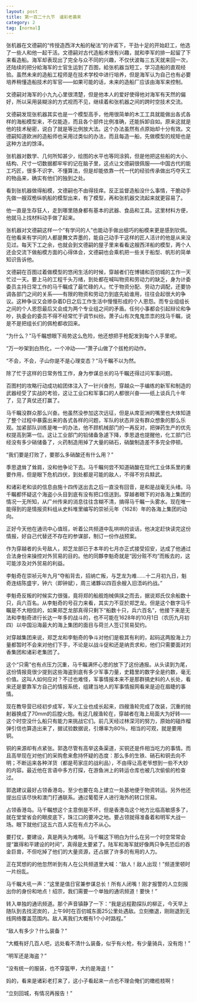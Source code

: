 ```yaml
---
layout: post
title: 第一百二十九节　诸彩老袭来
category: 2
tag: [normal]
---
```


张机器在文德嗣的“传授造西洋大船的秘法”的许诺下，干劲十足的开始赶工，他选了一些人和他一起干活。文德嗣对古代造船术很有兴趣，就和李军的排一起留了下来看造船。海军却表现出了完全与众不同的兴趣，不仅伏波每三五天就来回一次，还陆续的把分給海军的士官生运到了百图，給张机器当短工，学习造船的直观经验。虽然未来的造船工程师是在技术学校中进行培养，但是海军认为自己也有必要培养稍懂造船技术的军官――如果可能的话，未来的造船厂应该由海军来控制。

文德嗣对海军的小九九心里很清楚，但是他本人的爱好使得他对海军有天然的偏好，所以采用装糊涂的方式视而不见，继续着和张机器之间的跨时空技术交流。

文德嗣发现张机器其实也是一个模型高手，他用很简单的木工工具就能做出各式各样的海船模型来，不仅能造，而且各个部件比例准确，还能拆卸自如。原来这就是他的技术秘密，说白了就是等比例放大法。这个办法虽然有点原始却十分有效。文德嗣知道欧洲的造船师也采用过类似的办法，而且每造一船，先做模型的规矩也是这种方法的馀泽。

张机器对数学、几何所知甚少，绘图的水平也等同涂鸦，但是他把这些船的大小、结构、尺寸一切数据都牢牢的记在脑子里，这点让文德嗣很佩服――中国古代的能工巧匠，很多不识字、不懂算法，但是却能依靠一代一代的经验传承做出巧夺天工的物品来，确实有他们的独到之处。

看到张机器做得船模，文德嗣也不由得技痒。反正监督造船没什么事情，干脆动手先做一艘双桅纵帆船的模型出来，有了模型，再和张机器交流起来就更容易了。

他一直是生存狂人，走到哪里随身都有基本的武器、食品和工具。这里材料方便，他就马上找材料动手做了起来。

张机器对文德嗣这样一个“有学问的人”也能动手做出细巧的船模来更是感到钦佩。在他看来有学问的人都是舞文弄墨的，能自己动手干这样的匠人活计的他是从来没见过。每天下工之余，也就会到文德嗣的屋子里来看看这艘西洋船的模型，两个人还会交流下做船模方面的心得体会，文德嗣也会乘机把一些关于船型、帆形的简单知识告诉他。

文德嗣在百图过着做模型的悠闲生活的时候，穿越者们在博铺和百仞城的工作一天忙过一天。要上马的工程千头万绪，到处都在喊叫物资和劳动力的缺乏，身为计委委员主持日常工作的马千瞩成了最忙碌的人。忙于物资分配、劳动力调配，还要协调各部门之间的关系――有限的物资和劳动力到底先給谁用，往往会起很大的争议。这种争议又会掺杂着D日之后工作生活中慢慢形成的个人恩怨。而专业组组长之间的个人恩怨最后又会成为两个专业组之间的矛盾。任何小事都会引起辩论和争吵，执委会的委员不得不经常忙于调节纠纷。萧子山有次鬼鬼祟祟的找马千瞩，说是不是把组长们的佩枪都收回来。

“为什么？”马千瞩想眼下局势这么危险，他还想把手枪配发到每个人手里呢。

“万一吵架到白热化，一个冲动――”萧子山做了个拔枪的动作。

“不会，不会，子山你是不是心理变态？”马千瞩不以为然。

除了忙于这样的日常务性工作，身为参谋总长的马千瞩还得过问军事问题。

百图村的攻略行动成功給团体注入了一针兴奋剂，穿越众一手编练的新军和制造的武器经受了实战的考验，这让工业口和军事口的人都很兴奋――纸上谈兵几十年了，见了真仗还打赢了。

马千瞩没群众那么兴奋。他虽然没参加这次远征，但是从席亚洲的嘴里也大体知道了整个过程中暴露出来的各式各样的问题，军队的状态并没有群众想象的那么乐观。加紧部队训练是唯一的办法，他不顾机械部门的一再反对，把弹药生产的优先权提高到第一位。这让工业部门的铅储备急遽下降，季思退也提醒他，化工部门已经没有多少硝储备了，火药制造用掉了大量的硝石，硝酸制造差不多完全停顿。

“我们要是打败了，要那么多硝酸还有什么用？”

季思退耸了耸肩，没和他争论下去。马千瞩何尝不知道硝酸在现代工业体系里的重要作用，但是眼下危机四伏，到处都是可能的敌人，不得不穷兵黩武。

和诸彩老和谈的信息由施十四传送出去之后一直没有回音，是和是战毫无头绪。马千瞩都怀疑这个海盗小头目到底有没有把口信送到。穿越者眼下的对各海上集团的情况一无所知，从广州传来的消息往往含糊不清，搞得马千瞩一头雾水。现在唯一能得到的是情报资料组从史料堆里编写的崇祯元年（1628）年的各海上集团的动向。

正好今天他在通讯中心值班，听着公共频道中乱哄哄的谈话，他决定赶快读完这份情报，好自己代替还不存在的参谋部，制订一份作战预案。

作为穿越者的头号敌人，郑芝龙部已于本年的七月亦正式接受招安，达成了他通过合法身份来操控对外贸易的目的。他的同夥李魁奇就是“因分赃不均”而叛去的，这可能涉及对外贸易的利益。

李魁奇在崇祯元年九月“夺船背去，招纳亡叛，与芝龙为难……十二月初九日，魁奇连结陈盛宇，钟六（即钟斌），周三诸夥以四百余艘入旧浯屿约战。”

李魁奇反叛的时候实力很强，竟将郑的船舰炮械俱挟之而去，据说郑氏仅余船数十只，兵六百名。从李魁奇的号召力来看，其实力不亚於郑芝龙。但是这个数字马千瞩是不大相信的，如果郑芝龙部真得只剩下“船数十只，兵六百名”，他接下来是无法和李魁奇进行长达一年多的战斗的，也不可能在1628年的10月1日（农历九月初四）以中国沿海最大的海上集团的面目与荷兰人签订贸易契约。

对穿越集团来说，郑芝龙和李魁奇的争斗对他们是极其有利的，起码这两股海上力量都暂时不会来对他们下手，不论是以战斗促和还是纳贡求和，他们只需要面对刘香集团和诸彩老集团了。

这个“只需”也有点压力沉重，马千瞩满怀心思的放下了这份通报。从头读到为尾，这份情报竟很少提到这些海盗到底有多少军事力量，史籍里的数字全是约数，毫无价值。这叫人如何应对？不过也难怪，军事情报本来不是那群搞史料的人长处，看来还是要靠军方自己的情报系统，组建当地人的军事情报网看来是迫在眉睫的事情。

现在教导营已经初步成军，军火工业也成长起来，四艘渔轮完成了改装，沉重的抛射器换成了70mm的后膛火炮。有这几艘渔轮在，穿越者在海上局面大为好转――这个时空没什么船只有能力来挑战它们。前几天经过林深河的努力，原始的碰炸榴弹引信也算造出来了，据试验数据说，引爆率为80％，相当的可观，就是要用铜。

铜的来源却有点紧张。郭逸尽管有高举这条渠道，买铜还是件相当吃力的事情。而且高举现在对他们的采购愈来愈持怀疑的态度：那么多的生铁、硝石和铜去向不明；不断运来各种洋货（都是苟家庄的战利品），不由得让高老爷想到一些不大妙的内容。最近他在言语中多方打探，在游鱼洲上的转运仓库也被几次偷偷的检查过。

郭逸建议最好占领香港岛，至少也要在岛上建立一处基地便于物资转运。另外他还提出应该尽快和澳门打通联系。通过葡萄牙人进行海外的转口贸易。

占领香港岛。马千瞩想这个主意倒是不坏，但是香港岛这个地方比临高敏感多了，就在堂堂省会的眼皮底下，珠江口的要冲之地。要占领就得准备着和明军大战一场。眼下就他们这五六百人实在有点力不从心。

要打仗，要建设，真是两头为难啊。马千瞩这下明白为什么在另一个时空常常会提“赢得和平建设的时间”，真得是太要紧了。陆军和海军就好像两只争先恐后的吞金巨兽，不但吃掉了他们的大量资源，还占据了许多的有用的人力。

正在冥想的的他忽然听到有人在公共频道里大喊：“敌人！敌人出现！”频道里顿时一片纷乱。

马千瞩大吼一声：“这里是值日官兼参谋总长！所有人闭嘴！刚才报警的人立刻报出你的身份和地点！绍宗，我们需要一个单独的通讯频道！要快！”

转入单独的通讯频道。那个声音镇静了一下：“我是远程勘探队的柳正，今天早上随队到去找泥炭的，上午9时在百仞城东面25公里处遇敌。立刻撤退，刚刚退到无线网络覆盖范围内。敌人离我们大概有1个小时路程。”

“敌人有多少？什么装备？”

“大概有好几百人吧，远处看不清什么装备，似乎有火枪，有少量骑兵，没有炮！”

“明军还是海盗？”

“没有统一的服装，也不穿盔甲，大约是海盗！”

妈的，看来是诸彩老打来了，这小子看起来一点也不理会俺们的橄榄枝啊！

“立刻回城，有情况再报告！”
